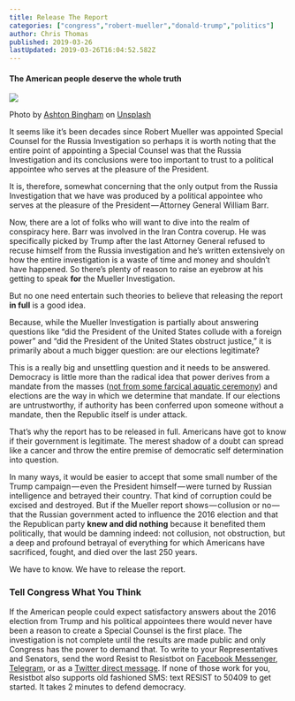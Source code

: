 ```yaml
---
title: Release The Report
categories: ["congress","robert-mueller","donald-trump","politics"]
author: Chris Thomas
published: 2019-03-26
lastUpdated: 2019-03-26T16:04:52.582Z
---
```

#### The American people deserve the whole truth

![](https://cdn-images-1.medium.com/max/1024/0*WOHoDcI6TfzDPdcM)

Photo by [Ashton Bingham](https://unsplash.com/@ashtonbingham?utm_source=medium&utm_medium=referral) on [Unsplash](https://unsplash.com?utm_source=medium&utm_medium=referral)

It seems like it’s been decades since Robert Mueller was appointed Special Counsel for the Russia Investigation so perhaps it is worth noting that the entire point of appointing a Special Counsel was that the Russia Investigation and its conclusions were too important to trust to a political appointee who serves at the pleasure of the President.

It is, therefore, somewhat concerning that the only output from the Russia Investigation that we have was produced by a political appointee who serves at the pleasure of the President — Attorney General William Barr.

Now, there are a lot of folks who will want to dive into the realm of conspiracy here. Barr was involved in the Iran Contra coverup. He was specifically picked by Trump after the last Attorney General refused to recuse himself from the Russia investigation and he’s written extensively on how the entire investigation is a waste of time and money and shouldn’t have happened. So there’s plenty of reason to raise an eyebrow at his getting to speak **for** the Mueller Investigation.

But no one need entertain such theories to believe that releasing the report **in full** is a good idea.

Because, while the Mueller Investigation is partially about answering questions like “did the President of the United States collude with a foreign power” and “did the President of the United States obstruct justice,” it is primarily about a much bigger question: are our elections legitimate?

This is a really big and unsettling question and it needs to be answered. Democracy is little more than the radical idea that power derives from a mandate from the masses ([not from some farcical aquatic ceremony](https://www.youtube.com/watch?v=t2c-X8HiBng)) and elections are the way in which we determine that mandate. If our elections are untrustworthy, if authority has been conferred upon someone without a mandate, then the Republic itself is under attack.

That’s why the report has to be released in full. Americans have got to know if their government is legitimate. The merest shadow of a doubt can spread like a cancer and throw the entire premise of democratic self determination into question.

In many ways, it would be easier to accept that some small number of the Trump campaign — even the President himself — were turned by Russian intelligence and betrayed their country. That kind of corruption could be excised and destroyed. But if the Mueller report shows — collusion or no — that the Russian government acted to influence the 2016 election and that the Republican party **knew and did nothing** because it benefited them politically, that would be damning indeed: not collusion, not obstruction, but a deep and profound betrayal of everything for which Americans have sacrificed, fought, and died over the last 250 years.

We have to know. We have to release the report.

### Tell Congress What You Think

If the American people could expect satisfactory answers about the 2016 election from Trump and his political appointees there would never have been a reason to create a Special Counsel is the first place. The investigation is not complete until the results are made public and only Congress has the power to demand that. To write to your Representatives and Senators, send the word Resist to Resistbot on [Facebook Messenger](http://m.me/resistbot), [Telegram](http://t.me/resistbot), or as a [Twitter direct message](https://twitter.com/messages/compose?recipient_id=835740314006511618&text=resist). If none of those work for you, Resistbot also supports old fashioned SMS: text RESIST to 50409 to get started. It takes 2 minutes to defend democracy.